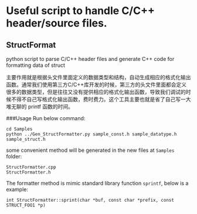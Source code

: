 # Useful script to handle C/C++ header/source files.

## StructFormat
python script to parse C/C++ header files and generate C++ code for formatting data of struct

主要作用就是根据头文件里面定义的数据类型和结构，自动生成相应的格式化输出函数。通常我们使用第三方C/C++库开发的时候，第三方的头文件里面都会定义很多的数据类型，但是往往又没有提供相应的格式化输出函数，导致我们调试的时候不得不自己写格式化输出函数，费时费力。这个工具主要也就是省了自己写一大堆无聊的 printf 函数的时间。

###Usage
Run below command:
```
cd Samples
python ../Gen_StructFormatter.py sample_const.h sample_datatype.h sample_struct.h
```
some convenient method will be generated in the new files at `Samples` folder:
```
StructFormatter.cpp
StructFormatter.h
```
The formatter method is mimic standard library function `sprintf`, below is a example:
```
int StructFormatter::sprint(char *buf, const char *prefix, const STRUCT_FOO1 *p)
```
